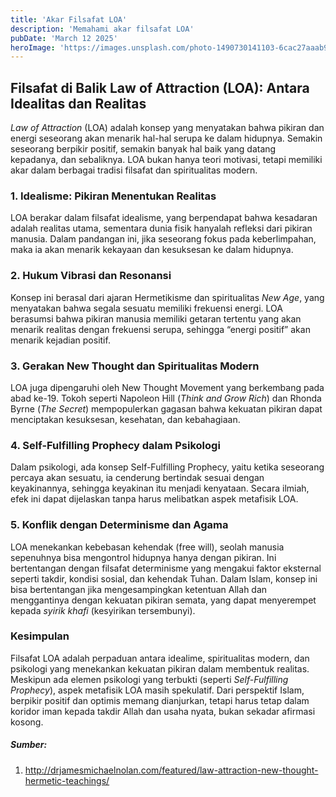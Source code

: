 ```yaml
---
title: 'Akar Filsafat LOA'
description: 'Memahami akar filsafat LOA'
pubDate: 'March 12 2025'
heroImage: 'https://images.unsplash.com/photo-1490730141103-6cac27aaab94?q=80&w=1470&auto=format&fit=crop&ixlib=rb-4.0.3&ixid=M3wxMjA3fDB8MHxwaG90by1wYWdlfHx8fGVufDB8fHx8fA%3D%3D'
---
```


## Filsafat di Balik Law of Attraction (LOA): Antara Idealitas dan Realitas

*Law of Attraction* (LOA) adalah konsep yang menyatakan bahwa pikiran dan energi seseorang akan menarik hal-hal serupa ke dalam hidupnya. Semakin seseorang berpikir positif, semakin banyak hal baik yang datang kepadanya, dan sebaliknya. LOA bukan hanya teori motivasi, tetapi memiliki akar dalam berbagai tradisi filsafat dan spiritualitas modern.

### 1. Idealisme: Pikiran Menentukan Realitas  
LOA berakar dalam filsafat idealisme, yang berpendapat bahwa kesadaran adalah realitas utama, sementara dunia fisik hanyalah refleksi dari pikiran manusia. Dalam pandangan ini, jika seseorang fokus pada keberlimpahan, maka ia akan menarik kekayaan dan kesuksesan ke dalam hidupnya.

### 2. Hukum Vibrasi dan Resonansi  
Konsep ini berasal dari ajaran Hermetikisme dan spiritualitas *New Age*, yang menyatakan bahwa segala sesuatu memiliki frekuensi energi. LOA berasumsi bahwa pikiran manusia memiliki getaran tertentu yang akan menarik realitas dengan frekuensi serupa, sehingga “energi positif” akan menarik kejadian positif.

### 3. Gerakan New Thought dan Spiritualitas Modern  
LOA juga dipengaruhi oleh New Thought Movement yang berkembang pada abad ke-19. Tokoh seperti Napoleon Hill (*Think and Grow Rich*) dan Rhonda Byrne (*The Secret*) mempopulerkan gagasan bahwa kekuatan pikiran dapat menciptakan kesuksesan, kesehatan, dan kebahagiaan.

### 4. Self-Fulfilling Prophecy dalam Psikologi  
Dalam psikologi, ada konsep Self-Fulfilling Prophecy, yaitu ketika seseorang percaya akan sesuatu, ia cenderung bertindak sesuai dengan keyakinannya, sehingga keyakinan itu menjadi kenyataan. Secara ilmiah, efek ini dapat dijelaskan tanpa harus melibatkan aspek metafisik LOA.

### 5. Konflik dengan Determinisme dan Agama  
LOA menekankan kebebasan kehendak (free will), seolah manusia sepenuhnya bisa mengontrol hidupnya hanya dengan pikiran. Ini bertentangan dengan filsafat determinisme yang mengakui faktor eksternal seperti takdir, kondisi sosial, dan kehendak Tuhan. Dalam Islam, konsep ini bisa bertentangan jika mengesampingkan ketentuan Allah dan menggantinya dengan kekuatan pikiran semata, yang dapat menyerempet kepada *syirik khafi* (kesyirikan tersembunyi).

### Kesimpulan  
Filsafat LOA adalah perpaduan antara idealime, spiritualitas modern, dan psikologi yang menekankan kekuatan pikiran dalam membentuk realitas. Meskipun ada elemen psikologi yang terbukti (seperti *Self-Fulfilling Prophecy*), aspek metafisik LOA masih spekulatif. Dari perspektif Islam, berpikir positif dan optimis memang dianjurkan, tetapi harus tetap dalam koridor iman kepada takdir Allah dan usaha nyata, bukan sekadar afirmasi kosong.

##### Sumber:
1. http://drjamesmichaelnolan.com/featured/law-attraction-new-thought-hermetic-teachings/


